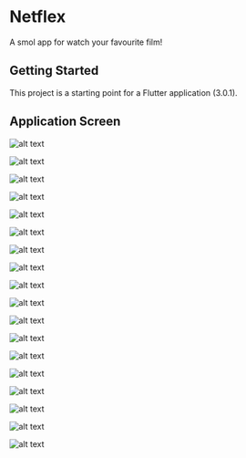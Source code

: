 # Netflex

A smol app for watch your favourite film!

## Getting Started

This project is a starting point for a Flutter application (3.0.1).

## Application Screen

![alt text](readme-img/image.png)

![alt text](readme-img/image-1.png)

![alt text](readme-img/image-2.png)

![alt text](readme-img/image-3.png)

![alt text](readme-img/image-4.png)

![alt text](readme-img/image-5.png)

![alt text](readme-img/image-6.png)

![alt text](readme-img/image-7.png)

![alt text](readme-img/image-8.png)

![alt text](readme-img/image-9.png)

![alt text](readme-img/image-10.png)

![alt text](readme-img/image-11.png)

![alt text](readme-img/image-12.png)

![alt text](readme-img/image-13.png)

![alt text](readme-img/image-14.png)

![alt text](readme-img/image-15.png)

![alt text](readme-img/image-16.png)

![alt text](readme-img/image-17.png)